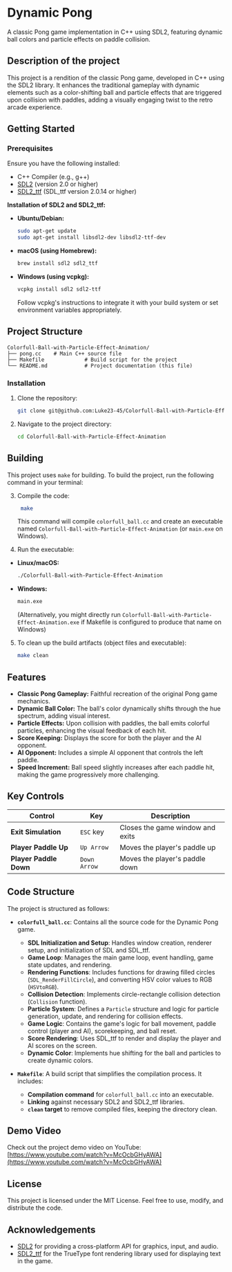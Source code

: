 
# Dynamic Pong

A classic Pong game implementation in C++ using SDL2, featuring dynamic ball colors and particle effects on paddle collision.

## Description of the project

This project is a rendition of the classic Pong game, developed in C++ using the SDL2 library. It enhances the traditional gameplay with dynamic elements such as a color-shifting ball and particle effects that are triggered upon collision with paddles, adding a visually engaging twist to the retro arcade experience.

## Getting Started

### Prerequisites
Ensure you have the following installed:
- C++ Compiler (e.g., g++)
- [SDL2](https://www.libsdl.org/) (version 2.0 or higher)
- [SDL2_ttf](https://www.libsdl.org/projects/SDL_ttf/) (SDL_ttf version 2.0.14 or higher)

**Installation of SDL2 and SDL2_ttf:**

* **Ubuntu/Debian:**
  ```bash
  sudo apt-get update
  sudo apt-get install libsdl2-dev libsdl2-ttf-dev
  ```
* **macOS (using Homebrew):**
  ```bash
  brew install sdl2 sdl2_ttf
  ```
* **Windows (using vcpkg):**
  ```bash
  vcpkg install sdl2 sdl2-ttf
  ```
  Follow vcpkg's instructions to integrate it with your build system or set environment variables appropriately.

## Project Structure

```
Colorfull-Ball-with-Particle-Effect-Animation/
├── pong.cc    # Main C++ source file
├── Makefile             # Build script for the project
└── README.md            # Project documentation (this file)
```

### Installation
1. Clone the repository:
   ```bash
   git clone git@github.com:Luke23-45/Colorfull-Ball-with-Particle-Effect-Animation.git
   ```
2. Navigate to the project directory:
   ```bash
   cd Colorfull-Ball-with-Particle-Effect-Animation
   ```

## Building

This project uses `make` for building. To build the project, run the following command in your terminal:

3. Compile the code:
   ```bash
    make
   ```
   This command will compile `colorfull_ball.cc` and create an executable named `Colorfull-Ball-with-Particle-Effect-Animation` (or `main.exe` on Windows).

4. Run the executable:

* **Linux/macOS:**
   ```bash
   ./Colorfull-Ball-with-Particle-Effect-Animation
   ```

* **Windows:**
   ```bash
   main.exe
   ```
   (Alternatively, you might directly run `Colorfull-Ball-with-Particle-Effect-Animation.exe` if Makefile is configured to produce that name on Windows)

5. To clean up the build artifacts (object files and executable):
   ```bash
   make clean
   ```

## Features

* **Classic Pong Gameplay:** Faithful recreation of the original Pong game mechanics.
* **Dynamic Ball Color:** The ball's color dynamically shifts through the hue spectrum, adding visual interest.
* **Particle Effects:** Upon collision with paddles, the ball emits colorful particles, enhancing the visual feedback of each hit.
* **Score Keeping:**  Displays the score for both the player and the AI opponent.
* **AI Opponent:**  Includes a simple AI opponent that controls the left paddle.
* **Speed Increment:** Ball speed slightly increases after each paddle hit, making the game progressively more challenging.

## Key Controls

| Control             | Key        | Description                     |
| ------------------- | ---------- | ------------------------------- |
| **Exit Simulation** | `ESC` key  | Closes the game window and exits |
| **Player Paddle Up**   | `Up Arrow` | Moves the player's paddle up     |
| **Player Paddle Down** | `Down Arrow`| Moves the player's paddle down   |

## Code Structure

The project is structured as follows:

* **`colorfull_ball.cc`**: Contains all the source code for the Dynamic Pong game.
    * **SDL Initialization and Setup**: Handles window creation, renderer setup, and initialization of SDL and SDL_ttf.
    * **Game Loop**:  Manages the main game loop, event handling, game state updates, and rendering.
    * **Rendering Functions**: Includes functions for drawing filled circles (`SDL_RenderFillCircle`), and converting HSV color values to RGB (`HSVtoRGB`).
    * **Collision Detection**: Implements circle-rectangle collision detection (`Collision` function).
    * **Particle System**: Defines a `Particle` structure and logic for particle generation, update, and rendering for collision effects.
    * **Game Logic**:  Contains the game's logic for ball movement, paddle control (player and AI), scorekeeping, and ball reset.
    * **Score Rendering**: Uses SDL_ttf to render and display the player and AI scores on the screen.
    * **Dynamic Color**: Implements hue shifting for the ball and particles to create dynamic colors.

* **`Makefile`**:  A build script that simplifies the compilation process. It includes:
    * **Compilation command** for `colorfull_ball.cc` into an executable.
    * **Linking** against necessary SDL2 and SDL2_ttf libraries.
    * **`clean` target** to remove compiled files, keeping the directory clean.

## Demo Video
Check out the project demo video on YouTube: [https://www.youtube.com/watch?v=McOcbGHyAWA](https://www.youtube.com/watch?v=McOcbGHyAWA)

## License

This project is licensed under the MIT License. Feel free to use, modify, and distribute the code.

## Acknowledgements

- [SDL2](https://www.libsdl.org/) for providing a cross-platform API for graphics, input, and audio.
- [SDL2_ttf](https://www.libsdl.org/projects/SDL_ttf/) for the TrueType font rendering library used for displaying text in the game.
```
